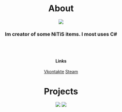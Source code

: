 <h1 align="center">
  About
</h1>

<div align="center">
  <p align="center">
    <img src="https://c.tenor.com/wQMAIdApiVoAAAAC/whydodis.gif">
  </p>
  <h3 align="center">
    Im creator of some NiTiS items. I most uses C# 
  </h3>
  <br><br>
  <div align="center">
    <h4>Links</h4>
    <a href="https:\\vk.com/NickName73">Vkontakte</a>
    <a href="https://steamcommunity.com/id/nitis-nickname73/">Steam</a>
  <div>
</div>
  
<h1 align="center">
  Projects
</h1>

<p align="center">
  <a href="https://github.com/NickName73/NiTiSCore" alt="NiTiS.Core">
    <img src="https://github.com/NickName73/NickName73/blob/main/Micros/nitis-core-low.png?raw=true"></a>
  <a href="https://github.com/NickName73/Gravillaso" alt="Gravillaso">
    <img src="https://github.com/NickName73/NickName73/blob/main/Micros/gravillaso-low.png?raw=true"></a>
  </a>
</p>
